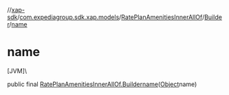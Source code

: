 //[xap-sdk](../../../../index.md)/[com.expediagroup.sdk.xap.models](../../index.md)/[RatePlanAmenitiesInnerAllOf](../index.md)/[Builder](index.md)/[name](name.md)

# name

[JVM]\

public final [RatePlanAmenitiesInnerAllOf.Builder](index.md)[name](name.md)([Object](https://docs.oracle.com/javase/8/docs/api/java/lang/Object.html)name)

